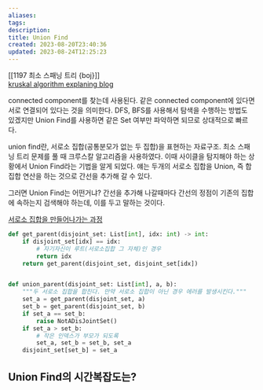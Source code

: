 ```yaml
---
aliases: 
tags: 
description:
title: Union Find
created: 2023-08-20T23:40:36
updated: 2023-08-24T12:25:23
---
```

[[1197 최소 스패닝 트리 {boj}]]  
[kruskal algorithm explaning blog](https://chanhuiseok.github.io/posts/algo-33/)

connected component를 찾는데 사용된다. 같은 connected component에 있다면 서로 연결되어 있다는 것을 의미한다. DFS, BFS를 사용해서 탐색을 수행하는 방법도 있겠지만 Union Find를 사용하면 같은 Set 여부만 파악하면 되므로 상대적으로 빠르다.

union find란, 서로소 집합(공통분모가 없는 두 집합)을 표현하는 자료구조. 최소 스패닝 트리 문제를 풀 때 크루스칼 알고리즘을 사용하였다. 이때 사이클을 탐지해야 하는 상황에서 Union Find라는 기법을 알게 되었다. 얘는 두개의 서로소 집합을 Union, 즉 합집합 연산을 하는 것으로 간선을 추가해 갈 수 있다. 

그러면 Union Find는 어떤거냐? 간선을 추가해 나갈때마다 간선의 정점이 기존의 집합에 속하는지 검색해야 하는데, 이를 두고 말하는 것이다.

[서로소 집합을 만들어나가는 과정](https://m.blog.naver.com/ndb796/221230967614)

```python
def get_parent(disjoint_set: List[int], idx: int) -> int:
    if disjoint_set[idx] == idx:
        # 자기자신이 루트(서로소집합 그 자체)인 경우
        return idx
    return get_parent(disjoint_set, disjoint_set[idx])


def union_parent(disjoint_set: List[int], a, b):
    """두 서로소 집합을 합친다. 만약 서로소 집합이 아닌 경우 에러를 발생시킨다."""
    set_a = get_parent(disjoint_set, a)
    set_b = get_parent(disjoint_set, b)
    if set_a == set_b:
        raise NotADisJointSet()
    if set_a > set_b:
        # 작은 인덱스가 부모가 되도록
        set_a, set_b = set_b, set_a
    disjoint_set[set_b] = set_a
```

## Union Find의 시간복잡도는?
